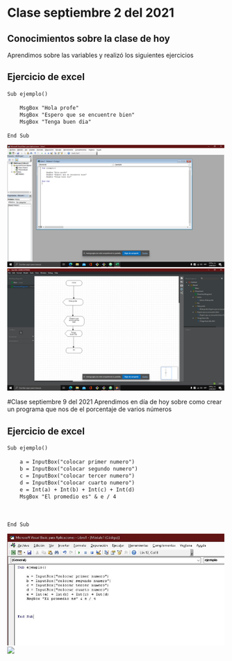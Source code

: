 # Clase septiembre 2 del 2021

## Conocimientos sobre la clase de hoy

Aprendimos sobre las variables y realizó los siguientes ejercicios

## Ejercicio de excel

```
Sub ejemplo()

    MsgBox "Hola profe"
    MsgBox "Espero que se encuentre bien"
    MsgBox "Tenga buen dia"

End Sub

```
<img src="img/imgt.png" width="500">


<img src="img/flujo.png" width="500">


#Clase septiembre 9 del 2021
Aprendimos en día de hoy sobre como crear un programa que nos de el porcentaje de varios números

## Ejercicio de excel
```
Sub ejemplo()

    a = InputBox("colocar primer numero")
    b = InputBox("colocar segundo numero")
    c = InputBox("colocar tercer numero")
    d = InputBox("colocar cuarto numero")
    e = Int(a) + Int(b) + Int(c) + Int(d)
    MsgBox "El promedio es" & e / 4



End Sub

```

<img src="img/promedio.jpg" width="500">


<img src="img/flujoporcentaje" width="500">
